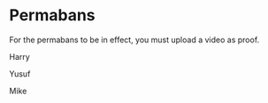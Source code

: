 # Permabans

For the permabans to be in effect, you must upload a video as proof.

Harry


Yusuf


Mike
